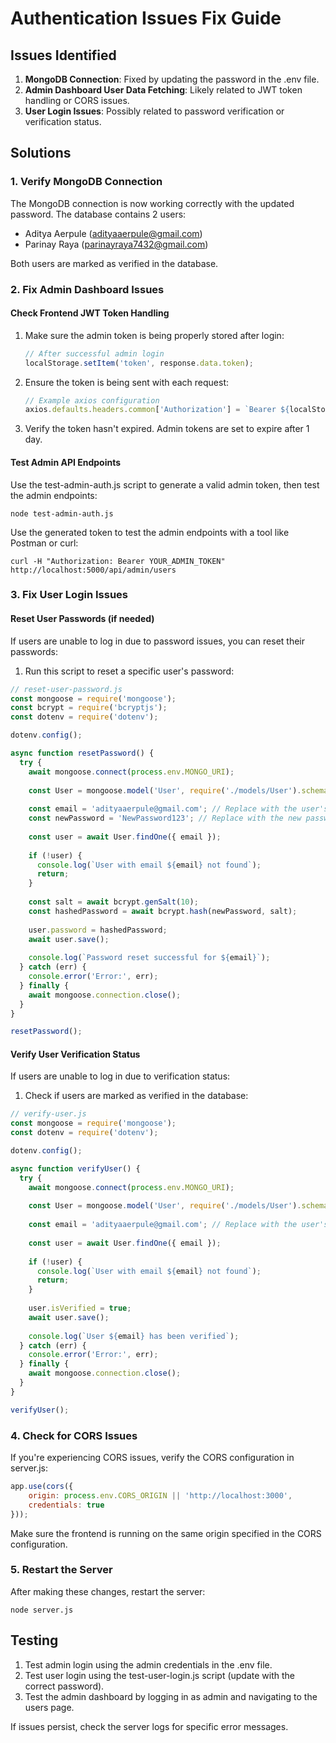 # Authentication Issues Fix Guide

## Issues Identified

1. **MongoDB Connection**: Fixed by updating the password in the .env file.
2. **Admin Dashboard User Data Fetching**: Likely related to JWT token handling or CORS issues.
3. **User Login Issues**: Possibly related to password verification or verification status.

## Solutions

### 1. Verify MongoDB Connection

The MongoDB connection is now working correctly with the updated password. The database contains 2 users:
- Aditya Aerpule (adityaaerpule@gmail.com)
- Parinay Raya (parinayraya7432@gmail.com)

Both users are marked as verified in the database.

### 2. Fix Admin Dashboard Issues

#### Check Frontend JWT Token Handling

1. Make sure the admin token is being properly stored after login:
   ```javascript
   // After successful admin login
   localStorage.setItem('token', response.data.token);
   ```

2. Ensure the token is being sent with each request:
   ```javascript
   // Example axios configuration
   axios.defaults.headers.common['Authorization'] = `Bearer ${localStorage.getItem('token')}`;
   ```

3. Verify the token hasn't expired. Admin tokens are set to expire after 1 day.

#### Test Admin API Endpoints

Use the test-admin-auth.js script to generate a valid admin token, then test the admin endpoints:

```
node test-admin-auth.js
```

Use the generated token to test the admin endpoints with a tool like Postman or curl:

```
curl -H "Authorization: Bearer YOUR_ADMIN_TOKEN" http://localhost:5000/api/admin/users
```

### 3. Fix User Login Issues

#### Reset User Passwords (if needed)

If users are unable to log in due to password issues, you can reset their passwords:

1. Run this script to reset a specific user's password:

```javascript
// reset-user-password.js
const mongoose = require('mongoose');
const bcrypt = require('bcryptjs');
const dotenv = require('dotenv');

dotenv.config();

async function resetPassword() {
  try {
    await mongoose.connect(process.env.MONGO_URI);
    
    const User = mongoose.model('User', require('./models/User').schema);
    
    const email = 'adityaaerpule@gmail.com'; // Replace with the user's email
    const newPassword = 'NewPassword123'; // Replace with the new password
    
    const user = await User.findOne({ email });
    
    if (!user) {
      console.log(`User with email ${email} not found`);
      return;
    }
    
    const salt = await bcrypt.genSalt(10);
    const hashedPassword = await bcrypt.hash(newPassword, salt);
    
    user.password = hashedPassword;
    await user.save();
    
    console.log(`Password reset successful for ${email}`);
  } catch (err) {
    console.error('Error:', err);
  } finally {
    await mongoose.connection.close();
  }
}

resetPassword();
```

#### Verify User Verification Status

If users are unable to log in due to verification status:

1. Check if users are marked as verified in the database:

```javascript
// verify-user.js
const mongoose = require('mongoose');
const dotenv = require('dotenv');

dotenv.config();

async function verifyUser() {
  try {
    await mongoose.connect(process.env.MONGO_URI);
    
    const User = mongoose.model('User', require('./models/User').schema);
    
    const email = 'adityaaerpule@gmail.com'; // Replace with the user's email
    
    const user = await User.findOne({ email });
    
    if (!user) {
      console.log(`User with email ${email} not found`);
      return;
    }
    
    user.isVerified = true;
    await user.save();
    
    console.log(`User ${email} has been verified`);
  } catch (err) {
    console.error('Error:', err);
  } finally {
    await mongoose.connection.close();
  }
}

verifyUser();
```

### 4. Check for CORS Issues

If you're experiencing CORS issues, verify the CORS configuration in server.js:

```javascript
app.use(cors({
    origin: process.env.CORS_ORIGIN || 'http://localhost:3000',
    credentials: true
}));
```

Make sure the frontend is running on the same origin specified in the CORS configuration.

### 5. Restart the Server

After making these changes, restart the server:

```
node server.js
```

## Testing

1. Test admin login using the admin credentials in the .env file.
2. Test user login using the test-user-login.js script (update with the correct password).
3. Test the admin dashboard by logging in as admin and navigating to the users page.

If issues persist, check the server logs for specific error messages.